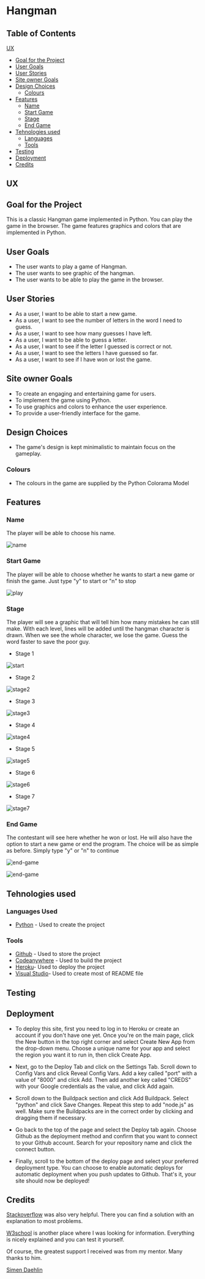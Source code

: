 # Hangman


## Table of Contents
[UX](#ux)
  * [Goal for the Project](#goal-for-the-project)
  * [User Goals](#user-goals)
  * [User Stories](#user-stories)
  * [Site owner Goals](#site-owner-goals)    
  * [Design Choices](#design-choices)    
    * [Colours](#colours)    
  * [Features](#features)
    * [Name](#name)
    * [Start Game](#start-game)    
    * [Stage](#stage)
    * [End Game](#end-game)      
  * [Tehnologies used](#tehnologies-used)
    * [Languages](#languages)
    * [Tools](#tools)
  * [Testing](#testing)
  * [Deployment](#deployment)
  * [Credits](#credits)

## UX
## Goal for the Project
 This is a classic Hangman game implemented in Python. You can play the game in the browser. The game features graphics and colors that are implemented in Python.
## User Goals
  * The user wants to play a game of Hangman.
  * The user wants to see graphic of the hangman. 
  * The user wants to be able to play the game in the browser.
## User Stories
  * As a user, I want to be able to start a new game.
  * As a user, I want to see the number of letters in the word I need to guess.
  * As a user, I want to see how many guesses I have left.
  * As a user, I want to be able to guess a letter.
  * As a user, I want to see if the letter I guessed is correct or not.
  * As a user, I want to see the letters I have guessed so far.
  * As a user, I want to see if I have won or lost the game.
## Site owner Goals
  * To create an engaging and entertaining game for users.
  * To implement the game using Python.
  * To use graphics and colors to enhance the user experience.
  * To provide a user-friendly interface for the game.
## Design Choices
  * The game's design is kept minimalistic to maintain focus on the gameplay.
### Colours   
  * The colours in the game are supplied by the Python Colorama Model
## Features
### Name 
 The player will be able to choose his name.

![name](/doc/images/name-input.png)

### Start Game
 The player will be able to choose whether he wants to start a new game or finish the game. Just type "y" to start or "n" to stop

![play](/doc/images/start-game.png)

### Stage
 The player will see a graphic that will tell him how many mistakes he can still make. With each level, lines will be added until the hangman character is drawn. When we see the whole character, we lose the game. Guess the word faster to save the poor guy.
  * Stage 1

  ![start](/doc/images/stage1.png)

  * Stage 2

  ![stage2](/doc/images/stage2.png)

  * Stage 3

  ![stage3](/doc/images/stage3.png)

  * Stage 4

  ![stage4](/doc/images/stage4.png)

  * Stage 5

  ![stage5](/doc/images/stage5.png)

  * Stage 6

  ![stage6](/doc/images/stage6.png)

  * Stage 7 

  ![stage7](/doc/images/stage7.png)

### End Game
 The contestant will see here whether he won or lost. He will also have the option to start a new game or end the program. The choice will be as simple as before. Simply type "y" or "n" to continue 

![end-game](/doc/images/end-game.png)

![end-game](/doc/images/end-game-win.png)

## Tehnologies used
### Languages Used 
* [Python](https://www.python.org/) - Used to create the project
### Tools
* [Github](https://github.com/) - Used to store the project
* [Codeanywhere](https://app.codeanywhere.com/) - Used to build the project
* [Heroku](https://id.heroku.com)- Used to deploy the project
* [Visual Studio](https://code.visualstudio.com/)- Used to create most of README file
## Testing

## Deployment
 * To deploy this site, first you need to log in to Heroku or create an account if you don't have one yet. Once you're on the main page, click the New button in the top right corner and select Create New App from the drop-down menu. Choose a unique name for your app and select the region you want it to run in, then click Create App.

 * Next, go to the Deploy Tab and click on the Settings Tab. Scroll down to Config Vars and click Reveal Config Vars. Add a key called "port" with a value of "8000" and click Add. Then add another key called "CREDS" with your Google credentials as the value, and click Add again.

 * Scroll down to the Buildpack section and click Add Buildpack. Select "python" and click Save Changes. Repeat this step to add "node.js" as well. Make sure the Buildpacks are in the correct order by clicking and dragging them if necessary.

 * Go back to the top of the page and select the Deploy tab again. Choose Github as the deployment method and confirm that you want to connect to your Github account. Search for your repository name and click the connect button.

 * Finally, scroll to the bottom of the deploy page and select your preferred deployment type. You can choose to enable automatic deploys for automatic deployment when you push updates to Github. That's it, your site should now be deployed!
## Credits
[Stackoverflow](https://stackoverflow.com/) was also very helpful. There you can find a solution with an explanation to most problems.

[W3school](https://www.w3schools.com/) is another place where I was looking for information. Everything is nicely explained and you can test it yourself.

Of course, the greatest support I received was from my mentor. Many thanks to him.

[Simen Daehlin](https://github.com/Eventyret)